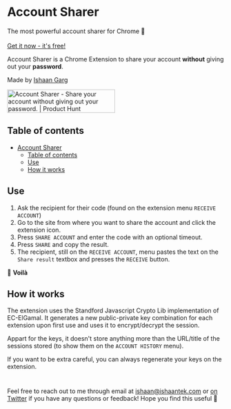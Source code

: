 # Account Sharer
The most powerful account sharer for Chrome 💎 <br><br>
[Get it now - it's free!](https://chrome.google.com/webstore/detail/account-sharer/ickmhacpabgcbnefffalhfodifihmnfa)

Account Sharer is a Chrome Extension to share your account **without** giving out your **password**.

Made by [Ishaan Garg](https://www.ishaantek.com)

<a href="https://www.producthunt.com/posts/account-sharer?utm_source=badge-featured&utm_medium=badge&utm_souce=badge-account-sharer" target="_blank"><img src="https://api.producthunt.com/widgets/embed-image/v1/featured.svg?post_id=323123&theme=dark" alt="Account Sharer - Share your account without giving out your password. | Product Hunt" style="width: 250px; height: 54px;" width="250" height="54" /></a>

## Table of contents
- [Account Sharer](#account-sharer)
  - [Table of contents](#table-of-contents)
  - [Use](#use)
  - [How it works](#how-it-works)
## Use

1. Ask the recipient for their code (found on the extension menu `RECEIVE ACCOUNT`) 
2. Go to the site from where you want to share the account and click the extension icon.
3. Press `SHARE ACCOUNT` and enter the code with an optional timeout.
4. Press `SHARE` and copy the result.
5. The recipient, still on the `RECEIVE ACCOUNT`, menu pastes the text on the `Share result` textbox and presses the `RECEIVE` button.

:tophat:
**Voilà**

## How it works

The extension uses the Standford Javascript Crypto Lib implementation of EC-ElGamal. It generates a new public-private key combination for each extension upon first use and uses it to encrypt/decrypt the session.

Appart for the keys, it doesn't store anything more than the URL/title of the sessions stored (to show them on the `ACCOUNT HISTORY` menu).

If you want to be extra careful, you can always regenerate your keys on the extension.

#
 Feel free to reach out to me through email at ishaan@ishaantek.com or [on Twitter](https://twitter.com/ishaantek) if you have any questions or feedback! Hope you find this useful 💙
